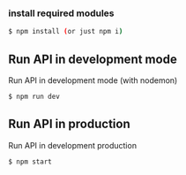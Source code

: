 
### install required modules
``` bash
$ npm install (or just npm i)
```

## Run API in development mode 
Run API in development mode (with nodemon)
``` bash
$ npm run dev 
```

## Run API in production 
Run API in development production 
``` bash
$ npm start
```